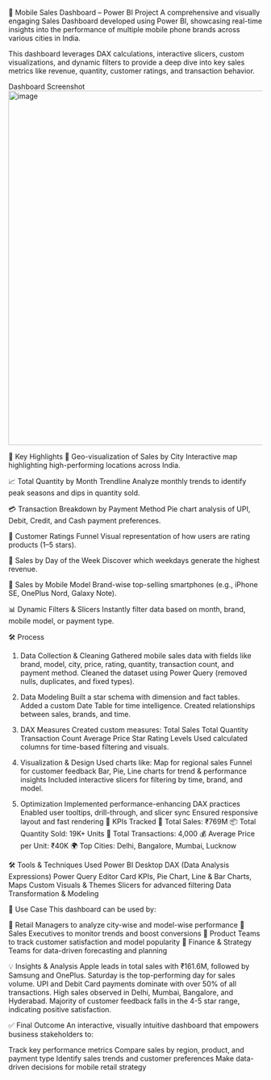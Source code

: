 📱 Mobile Sales Dashboard – Power BI Project
A comprehensive and visually engaging Sales Dashboard developed using Power BI, showcasing real-time insights into the performance of multiple mobile phone brands across various cities in India.

This dashboard leverages DAX calculations, interactive slicers, custom visualizations, and dynamic filters to provide a deep dive into key sales metrics like revenue, quantity, customer ratings, and transaction behavior.

Dashboard Screenshot
<img width="1240" height="703" alt="image" src="https://github.com/user-attachments/assets/27f50d97-6902-4f38-8ab8-05049695b5a1" />


🚀 Key Highlights
📍 Geo-visualization of Sales by City
Interactive map highlighting high-performing locations across India.

📈 Total Quantity by Month Trendline
Analyze monthly trends to identify peak seasons and dips in quantity sold.

💳 Transaction Breakdown by Payment Method
Pie chart analysis of UPI, Debit, Credit, and Cash payment preferences.

🌟 Customer Ratings Funnel
Visual representation of how users are rating products (1–5 stars).

📅 Sales by Day of the Week
Discover which weekdays generate the highest revenue.

📱 Sales by Mobile Model
Brand-wise top-selling smartphones (e.g., iPhone SE, OnePlus Nord, Galaxy Note).

📊 Dynamic Filters & Slicers
Instantly filter data based on month, brand, mobile model, or payment type.

🛠️ Process
1. Data Collection & Cleaning
Gathered mobile sales data with fields like brand, model, city, price, rating, quantity, transaction count, and payment method.
Cleaned the dataset using Power Query (removed nulls, duplicates, and fixed types).
2. Data Modeling
Built a star schema with dimension and fact tables.
Added a custom Date Table for time intelligence.
Created relationships between sales, brands, and time.

3. DAX Measures
Created custom measures:
Total Sales
Total Quantity
Transaction Count
Average Price
Star Rating Levels
Used calculated columns for time-based filtering and visuals.

4. Visualization & Design
Used charts like:
Map for regional sales
Funnel for customer feedback
Bar, Pie, Line charts for trend & performance insights
Included interactive slicers for filtering by time, brand, and model.

5. Optimization
Implemented performance-enhancing DAX practices
Enabled user tooltips, drill-through, and slicer sync
Ensured responsive layout and fast rendering
📌 KPIs Tracked
🧾 Total Sales: ₹769M
📦 Total Quantity Sold: 19K+ Units
💼 Total Transactions: 4,000
💰 Average Price per Unit: ₹40K
🌍 Top Cities: Delhi, Bangalore, Mumbai, Lucknow

🛠️ Tools & Techniques Used
Power BI Desktop
DAX (Data Analysis Expressions)
Power Query Editor
Card KPIs, Pie Chart, Line & Bar Charts, Maps
Custom Visuals & Themes
Slicers for advanced filtering
Data Transformation & Modeling

💼 Use Case
This dashboard can be used by:

🔹 Retail Managers to analyze city-wise and model-wise performance
🔹 Sales Executives to monitor trends and boost conversions
🔹 Product Teams to track customer satisfaction and model popularity
🔹 Finance & Strategy Teams for data-driven forecasting and planning

💡 Insights & Analysis
Apple leads in total sales with ₹161.6M, followed by Samsung and OnePlus.
Saturday is the top-performing day for sales volume.
UPI and Debit Card payments dominate with over 50% of all transactions.
High sales observed in Delhi, Mumbai, Bangalore, and Hyderabad.
Majority of customer feedback falls in the 4-5 star range, indicating positive satisfaction.

✅ Final Outcome
An interactive, visually intuitive dashboard that empowers business stakeholders to:

Track key performance metrics
Compare sales by region, product, and payment type
Identify sales trends and customer preferences
Make data-driven decisions for mobile retail strategy
